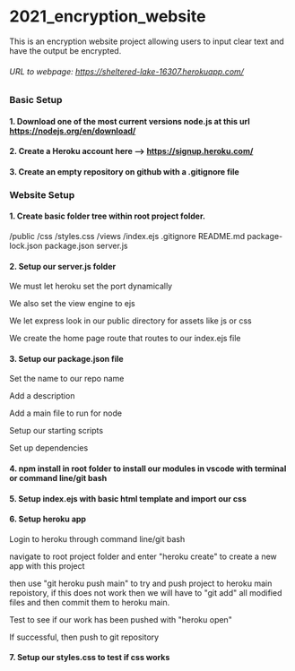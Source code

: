 # 2021_encryption_website
This is an encryption website project allowing users to input clear text and have the output be encrypted.

###### URL to webpage: https://sheltered-lake-16307.herokuapp.com/





### Basic Setup
#### 1. Download one of the most current versions node.js at this url https://nodejs.org/en/download/

#### 2. Create a Heroku account here --> https://signup.heroku.com/

#### 3. Create an empty repository on github with a .gitignore file




### Website Setup
#### 1. Create basic folder tree within root project folder.

/public
  /css
    /styles.css
/views
  /index.ejs
.gitignore
README.md
package-lock.json
package.json
server.js




#### 2. Setup our server.js folder
We must let heroku set the port dynamically

We also set the view engine to ejs

We let express look in our public directory for assets like js or css

We create the home page route that routes to our index.ejs file




#### 3. Setup our package.json file
Set the name to our repo name

Add a description

Add a main file to run for node

Setup our starting scripts

Set up dependencies




#### 4. npm install in root folder to install our modules in vscode with terminal or command line/git bash




#### 5. Setup index.ejs with basic html template and import our css




#### 6. Setup heroku app
Login to heroku through command line/git bash

navigate to root project folder and enter "heroku create" to create a new app with this project

then use "git heroku push main" to try and push project to heroku main repoistory, if this does not work then we will have to "git add"
all modified files and then commit them to heroku main.

Test to see if our work has been pushed with "heroku open"

If successful, then push to git repository




#### 7. Setup our styles.css to test if css works
